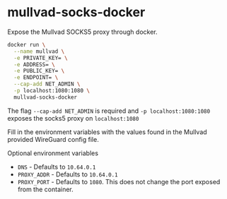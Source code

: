 # mullvad-socks-docker

Expose the Mullvad SOCKS5 proxy through docker.

```bash
docker run \
  --name mullvad \
  -e PRIVATE_KEY= \
  -e ADDRESS= \
  -e PUBLIC_KEY= \
  -e ENDPOINT= \
  --cap-add NET_ADMIN \
  -p localhost:1080:1080 \
  mullvad-socks-docker
```

The flag `--cap-add NET_ADMIN` is required and `-p localhost:1080:1080` exposes the socks5 proxy on `localhost:1080`

Fill in the environment variables with the values found in the Mullvad provided WireGuard config file.

Optional environment variables
- `DNS` - Defaults to `10.64.0.1`
- `PROXY_ADDR` - Defaults to `10.64.0.1`
- `PROXY_PORT` - Defaults to `1080`. This does not change the port exposed from the container.
